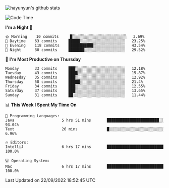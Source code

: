 
![hayunyun's github stats](https://github-readme-stats.vercel.app/api?username=hayunyun&show_icons=true)


<!--START_SECTION:waka-->
![Code Time](http://img.shields.io/badge/Code%20Time-453%20hrs%2035%20mins-blue)

**I'm a Night 🦉** 

```text
🌞 Morning    10 commits     █░░░░░░░░░░░░░░░░░░░░░░░░   3.69% 
🌆 Daytime    63 commits     █████░░░░░░░░░░░░░░░░░░░░   23.25% 
🌃 Evening    118 commits    ███████████░░░░░░░░░░░░░░   43.54% 
🌙 Night      80 commits     ███████░░░░░░░░░░░░░░░░░░   29.52%

```
📅 **I'm Most Productive on Thursday** 

```text
Monday       33 commits     ███░░░░░░░░░░░░░░░░░░░░░░   12.18% 
Tuesday      43 commits     ████░░░░░░░░░░░░░░░░░░░░░   15.87% 
Wednesday    35 commits     ███░░░░░░░░░░░░░░░░░░░░░░   12.92% 
Thursday     58 commits     █████░░░░░░░░░░░░░░░░░░░░   21.4% 
Friday       34 commits     ███░░░░░░░░░░░░░░░░░░░░░░   12.55% 
Saturday     37 commits     ███░░░░░░░░░░░░░░░░░░░░░░   13.65% 
Sunday       31 commits     ██░░░░░░░░░░░░░░░░░░░░░░░   11.44%

```


📊 **This Week I Spent My Time On** 

```text
💬 Programming Languages: 
Java                     5 hrs 51 mins       ███████████████████████░░   93.04% 
Text                     26 mins             █░░░░░░░░░░░░░░░░░░░░░░░░   6.96%

🔥 Editors: 
IntelliJ                 6 hrs 17 mins       █████████████████████████   100.0%

💻 Operating System: 
Mac                      6 hrs 17 mins       █████████████████████████   100.0%

```


 Last Updated on 22/09/2022 18:52:45 UTC
<!--END_SECTION:waka-->

<!--
**hayunyun/hayunyun** is a ✨ _special_ ✨ repository because its `README.md` (this file) appears on your GitHub profile.

Here are some ideas to get you started:

- 🔭 I’m currently working on ...
- 🌱 I’m currently learning ...
- 👯 I’m looking to collaborate on ...
- 🤔 I’m looking for help with ...
- 💬 Ask me about ...
- 📫 How to reach me: ...
- 😄 Pronouns: ...
- ⚡ Fun fact: ...
-->
